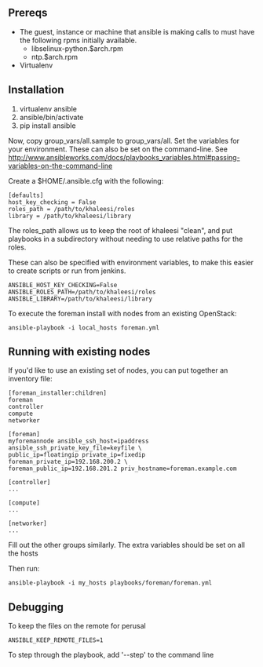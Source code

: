 Prereqs
-------

* The guest, instance or machine that ansible is making calls to must have the following rpms initially available.
    - libselinux-python.$arch.rpm
    - ntp.$arch.rpm
* Virtualenv

Installation
------------

1. virtualenv ansible
2. ansible/bin/activate
3. pip install ansible


Now, copy group_vars/all.sample to group_vars/all. Set the variables for your environment. These can also be set on the command-line. See 
http://www.ansibleworks.com/docs/playbooks_variables.html#passing-variables-on-the-command-line

Create a $HOME/.ansible.cfg with the following:

    [defaults]
    host_key_checking = False
    roles_path = /path/to/khaleesi/roles
    library = /path/to/khaleesi/library

The roles_path allows us to keep the root of khaleesi "clean", and put playbooks in a subdirectory without needing to use relative paths for the roles.

These can also be specified with environment variables, to make this easier to create scripts or run from jenkins.

    ANSIBLE_HOST_KEY_CHECKING=False
    ANSIBLE_ROLES_PATH=/path/to/khaleesi/roles
    ANSIBLE_LIBRARY=/path/to/khaleesi/library

To execute the foreman install with nodes from an existing OpenStack:

    ansible-playbook -i local_hosts foreman.yml

Running with existing nodes
---------------------------

If you'd like to use an existing set of nodes, you can put together an inventory file:

    [foreman_installer:children]
    foreman
    controller
    compute
    networker

    [foreman]
    myforemannode ansible_ssh_host=ipaddress ansible_ssh_private_key_file=keyfile \
    public_ip=floatingip private_ip=fixedip foreman_private_ip=192.168.200.2 \
    foreman_public_ip=192.168.201.2 priv_hostname=foreman.example.com

    [controller]
    ...

    [compute]
    ...

    [networker]
    ...


Fill out the other groups similarly. The extra variables should be set on all the hosts

Then run:

    ansible-playbook -i my_hosts playbooks/foreman/foreman.yml

Debugging
---------

To keep the files on the remote for perusal

    ANSIBLE_KEEP_REMOTE_FILES=1

To step through the playbook, add '--step' to the command line
